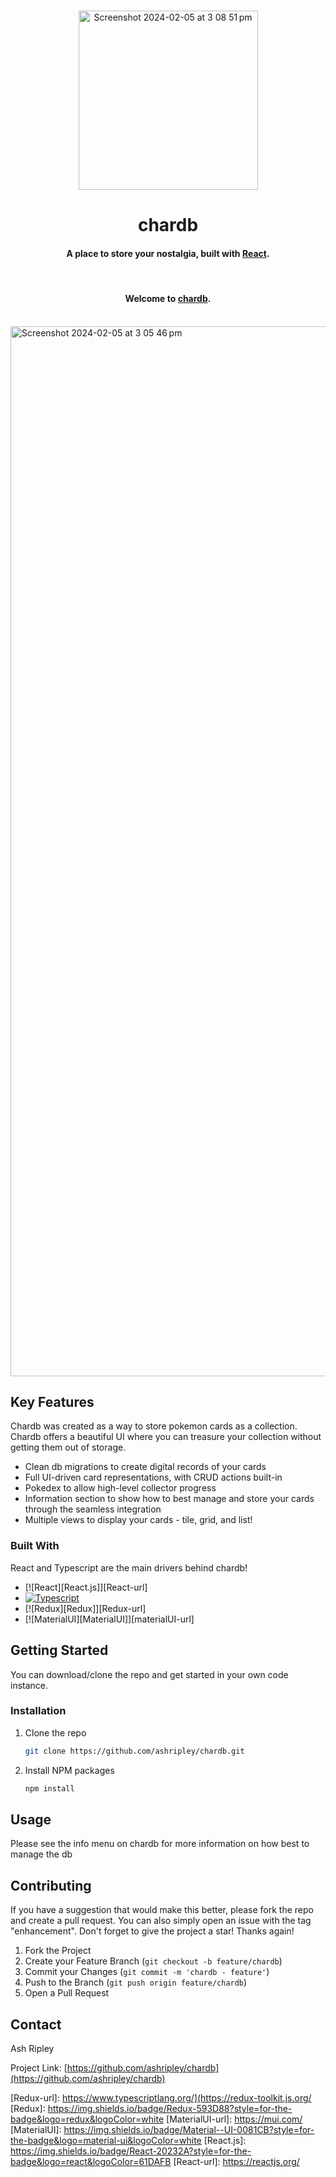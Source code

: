 <!-- Improved compatibility of back to top link: See: https://github.com/othneildrew/Best-README-Template/pull/73 -->
<a name="chardb"></a>



<!-- PROJECT SHIELDS -->
<!--
*** I'm using markdown "reference style" links for readability.
*** Reference links are enclosed in brackets [ ] instead of parentheses ( ).
*** See the bottom of this document for the declaration of the reference variables
*** for contributors-url, forks-url, etc. This is an optional, concise syntax you may use.
*** https://www.markdownguide.org/basic-syntax/#reference-style-links
-->


<!-- PROJECT LOGO -->
<br />
<div align="center">
<!-- <img width="554" style={{borderRadius: '50%'}} alt="Screenshot 2023-09-29 at 1 29 45 pm" src="https://github.com/ashripley/chardb/assets/84573770/d81bcaa5-dfaa-442c-9958-c023b56ec953"> -->
<img width="287" alt="Screenshot 2024-02-05 at 3 08 51 pm" src="https://github.com/ashripley/chardb/assets/84573770/5c783ecd-6815-4628-a30e-4dbbdea09187">


  <h1 align="center">chardb</h1>
  <h4 align="center">A place to store your nostalgia, built with <a href="http://reactjs.com](https://react.dev" target="_blank">React</a>.</h4>
</div>

</br>

<h4 align="center">Welcome to <a href="https://chardb-642dd.web.app/" target="_blank">chardb</a>.</h4>

</br>

<img width="1680" alt="Screenshot 2024-02-05 at 3 05 46 pm" src="https://github.com/ashripley/chardb/assets/84573770/fdc1e144-c844-4c17-b497-82ed33b0688d">



<!-- ABOUT THE PROJECT -->
## Key Features

Chardb was created as a way to store pokemon cards as a collection. Chardb offers a beautiful UI where you can treasure your collection without getting them out of storage.

* Clean db migrations to create digital records of your cards
* Full UI-driven card representations, with CRUD actions built-in
* Pokedex to allow high-level collector progress
* Information section to show how to best manage and store your cards through the seamless integration
* Multiple views to display your cards - tile, grid, and list!


### Built With

React and Typescript are the main drivers behind chardb!

* [![React][React.js]][React-url]
* [![Typescript][Typescript.ts]][Typescript-url]
* [![Redux][Redux]][Redux-url]
* [![MaterialUI][MaterialUI]][materialUI-url]


<!-- GETTING STARTED -->
## Getting Started

You can download/clone the repo and get started in your own code instance.

### Installation

1. Clone the repo
   ```sh
   git clone https://github.com/ashripley/chardb.git
   ```
2. Install NPM packages
   ```sh
   npm install
   ```



<!-- USAGE EXAMPLES -->
## Usage

Please see the info menu on chardb for more information on how best to manage the db


<!-- CONTRIBUTING -->
## Contributing

If you have a suggestion that would make this better, please fork the repo and create a pull request. You can also simply open an issue with the tag "enhancement".
Don't forget to give the project a star! Thanks again!

1. Fork the Project
2. Create your Feature Branch (`git checkout -b feature/chardb`)
3. Commit your Changes (`git commit -m 'chardb - feature'`)
4. Push to the Branch (`git push origin feature/chardb`)
5. Open a Pull Request


<!-- CONTACT -->
## Contact

Ash Ripley 

Project Link: [https://github.com/ashripley/chardb](https://github.com/ashripley/chardb)



<!-- MARKDOWN LINKS & IMAGES -->
<!-- https://www.markdownguide.org/basic-syntax/#reference-style-links -->
[Typescript.ts]: https://shields.io/badge/TypeScript-3178C6?logo=TypeScript&logoColor=FFF&style=flat-square
[Typescript-url]: https://www.typescriptlang.org/
[Redux-url]: https://www.typescriptlang.org/](https://redux-toolkit.js.org/
[Redux]: https://img.shields.io/badge/Redux-593D88?style=for-the-badge&logo=redux&logoColor=white
[MaterialUI-url]: https://mui.com/
[MaterialUI]: https://img.shields.io/badge/Material--UI-0081CB?style=for-the-badge&logo=material-ui&logoColor=white
[React.js]: https://img.shields.io/badge/React-20232A?style=for-the-badge&logo=react&logoColor=61DAFB
[React-url]: https://reactjs.org/
